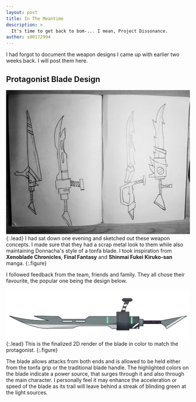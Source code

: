 ```yaml
---
layout: post
title: In The Meantime
description: >
  It's time to get back to bom-... I mean, Project Dissonance.
author: s00172994
---
```


I had forgot to document the weapon designs I came up with earlier two weeks back. I will post them here.

## Protagonist Blade Design

![Weapon Sketches](/assets/img/concept_art/david/weapon-sketches.jpg){:.lead}
I had sat down one evening and sketched out these weapon concepts. I made sure that they had a scrap metal 
look to them while also maintaining Donnacha's style of a tonfa blade. I took inspiration from **Xenoblade Chronicles**, 
**Final Fantasy** and **Shinmai Fukei Kiruko-san** manga.
{:.figure}

I followed feedback from the team, friends and family. They all chose their favourite, the popular one being the design below.

![Weapon Design](/assets/img/concept_art/david/blade.png){:.lead}
This is the finalized 2D render of the blade in color to match the protagonist.
{:.figure}

The blade allows attacks from both ends and is allowed to be held either from the tonfa grip or the traditional blade handle.
The highlighted colors on the blade indicate a power source, that surges through it and also through the main character.
I personally feel it may enhance the acceleration or speed of the blade as its trail will leave behind a streak of blinding green
at the light sources.

